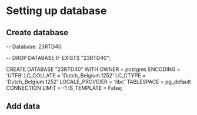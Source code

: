 # Setting up database
## Create database
-- Database: 23RTD40

-- DROP DATABASE IF EXISTS "23RTD40";

CREATE DATABASE "23RTD40"
    WITH
    OWNER = postgres
    ENCODING = 'UTF8'
    LC_COLLATE = 'Dutch_Belgium.1252'
    LC_CTYPE = 'Dutch_Belgium.1252'
    LOCALE_PROVIDER = 'libc'
    TABLESPACE = pg_default
    CONNECTION LIMIT = -1
    IS_TEMPLATE = False;
    
## Add data
